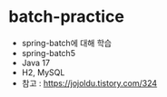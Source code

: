 # batch-practice
- spring-batch에 대해 학습
- spring-batch5
- Java 17
- H2, MySQL
- 참고 : https://jojoldu.tistory.com/324
